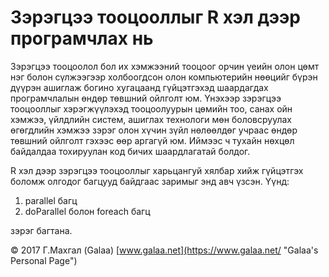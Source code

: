 # Зэрэгцээ тооцооллыг R хэл дээр програмчлах нь

Зэрэгцээ тооцоолол бол их хэмжээний тооцоог орчин үеийн олон цөмт нэг болон сүлжээгээр холбоогдсон олон компьютерийн нөөцийг бүрэн дүүрэн ашиглаж богино хугацаанд гүйцэтгэхэд шаардагдах програмчлалын өндөр төвшний ойлголт юм. Үнэхээр зэрэгцээ тооцооллыг хэрэгжүүлэхэд тооцоолуурын цөмийн тоо, санах ойн хэмжээ, үйлдлийн систем, ашиглах технологи мөн боловсруулах өгөгдлийн хэмжээ зэрэг олон хүчин зүйл нөлөөлдөг учраас өндөр төвшний ойлголт гэхээс өөр аргагүй юм. Иймээс ч тухайн нөхцөл байдалдаа тохируулан код бичих шаардлагатай болдог.

R хэл дээр зэрэгцээ тооцооллыг харьцангуй хялбар хийж гүйцэтгэх боломж олгодог багцууд байдгаас заримыг энд авч үзсэн. Үүнд:

1. parallel багц
2. doParallel болон foreach багц

зэрэг багтана.

© 2017 Г.Махгал (Galaa) [www.galaa.net](https://www.galaa.net/ "Galaa's Personal Page")
